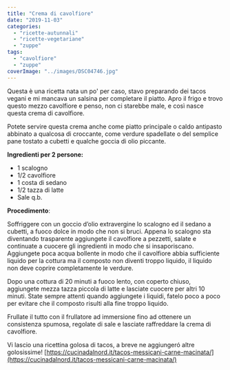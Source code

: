 ```yaml
---
title: "Crema di cavolfiore"
date: "2019-11-03"
categories: 
  - "ricette-autunnali"
  - "ricette-vegetariane"
  - "zuppe"
tags: 
  - "cavolfiore"
  - "zuppe"
coverImage: "../images/DSC04746.jpg"
---
```

Questa è una ricetta nata un po' per caso, stavo preparando dei tacos vegani e mi mancava un salsina per completare il piatto. Apro il frigo e trovo questo mezzo cavolfiore e penso, non ci starebbe male, e così nasce questa crema di cavolfiore.

Potete servire questa crema anche come piatto principale o caldo antipasto abbinato a qualcosa di croccante, come verdure spadellate o del semplice pane tostato a cubetti e qualche goccia di olio piccante.

**Ingredienti per 2 persone:**

- 1 scalogno
- 1/2 cavolfiore
- 1 costa di sedano
- 1/2 tazza di latte
- Sale q.b.

**Procedimento**:

Soffriggere con un goccio d’olio extravergine lo scalogno ed il sedano a cubetti, a fuoco dolce in modo che non si bruci. Appena lo scalogno sta diventando trasparente aggiungete il cavolfiore a pezzetti, salate e continuate a cuocere gli ingredienti in modo che si insaporiscano. Aggiungete poca acqua bollente in modo che il cavolfiore abbia sufficiente liquido per la cottura ma il composto non diventi troppo liquido, il liquido non deve coprire completamente le verdure.

Dopo una cottura di 20 minuti a fuoco lento, con coperto chiuso, aggiungete mezza tazza piccola di latte e lasciate cuocere per altri 10 minuti. State sempre attenti quando aggiungete i liquidi, fatelo poco a poco per evitare che il composto risulti alla fine troppo liquido.

Frullate il tutto con il frullatore ad immersione fino ad ottenere un consistenza spumosa, regolate di sale e lasciate raffreddare la crema di cavolfiore.

Vi lascio una ricettina golosa di tacos, a breve ne aggiungeró altre golosissime! [https://cucinadalnord.it/tacos-messicani-carne-macinata/](https://cucinadalnord.it/tacos-messicani-carne-macinata/)